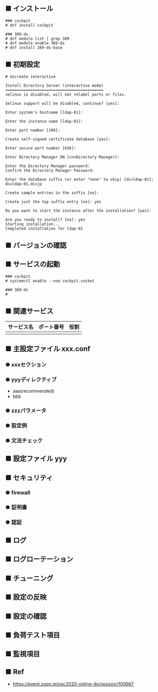 ## ■ インストール
```
### cockpit
# dnf install cockpit

### 389-ds
# dnf module list | grep 389
# dnf module enable 389-ds
# dnf install 389-ds-base
```
## ■ 初期設定
```
# dscreate interactive
```
```
Install Directory Server (interactive mode)
===========================================
selinux is disabled, will not relabel ports or files.

Selinux support will be disabled, continue? [yes]:

Enter system's hostname [ldap-01]:

Enter the instance name [ldap-01]:

Enter port number [389]:

Create self-signed certificate database [yes]:

Enter secure port number [636]:

Enter Directory Manager DN [cn=Directory Manager]:

Enter the Directory Manager password:
Confirm the Directory Manager Password:

Enter the database suffix (or enter "none" to skip) [dc=ldap-01]: dc=ldap-01,dc=jp

Create sample entries in the suffix [no]:

Create just the top suffix entry [no]: yes

Do you want to start the instance after the installation? [yes]:

Are you ready to install? [no]: yes
Starting installation...
Completed installation for ldap-01
```
## ■ バージョンの確認
## ■ サービスの起動
```
### cockpit
# systemctl enable --now cockpit.socket

### 389-ds
#
```
## ■ 関連サービス
|サービス名|ポート番号|役割|
|:---|:---|:---|
||||

## ■ 主設定ファイル xxx.conf
### ● xxxセクション
### ● yyyディレクティブ
- aaa(recommended)
- bbb
### ● zzzパラメータ
### ● 設定例
### ● 文法チェック
## ■ 設定ファイル yyy
## ■ セキュリティ
### ● firewall
### ● 証明書
### ● 認証
## ■ ログ
## ■ ログローテーション
## ■ チューニング
## ■ 設定の反映
## ■ 設定の確認
## ■ 負荷テスト項目
## ■ 監視項目
## ■ Ref
- https://event.ospn.jp/osc2020-online-do/session/100667
